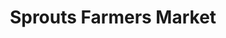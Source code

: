 ---
title: "Sprouts Farmers Market"
url: /haddon-township/sprouts-farmers-market/
shop: supermarket
---